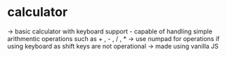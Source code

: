 # calculator
-> basic calculator with keyboard support - capable of handling simple arithmentic operations such as + , - , / , * 
-> use numpad for operations if using keyboard as shift keys are not operational
-> made using vanilla JS
